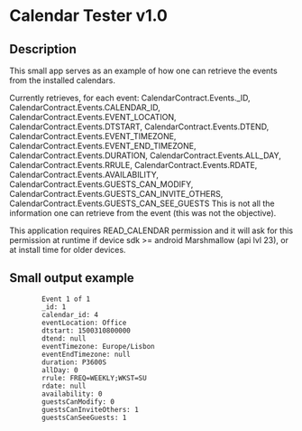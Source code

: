 # Calendar Tester v1.0

## Description

This small app serves as an example of how one can retrieve the events from the installed calendars.

Currently retrieves, for each event:
            CalendarContract.Events._ID,
            CalendarContract.Events.CALENDAR_ID,
            CalendarContract.Events.EVENT_LOCATION,
            CalendarContract.Events.DTSTART,
            CalendarContract.Events.DTEND,
            CalendarContract.Events.EVENT_TIMEZONE,
            CalendarContract.Events.EVENT_END_TIMEZONE,
            CalendarContract.Events.DURATION,
            CalendarContract.Events.ALL_DAY,
            CalendarContract.Events.RRULE,
            CalendarContract.Events.RDATE,
            CalendarContract.Events.AVAILABILITY,
            CalendarContract.Events.GUESTS_CAN_MODIFY,
            CalendarContract.Events.GUESTS_CAN_INVITE_OTHERS,
            CalendarContract.Events.GUESTS_CAN_SEE_GUESTS
This is not all the information one can retrieve from the event (this was not the objective).

This application requires READ_CALENDAR permission and it will ask for this permission at runtime if device sdk >= android Marshmallow (api lvl 23), or at install time for older devices.

## Small output example

            Event 1 of 1
            _id: 1
            calendar_id: 4
            eventLocation: Office
            dtstart: 1500310800000
            dtend: null
            eventTimezone: Europe/Lisbon
            eventEndTimezone: null
            duration: P3600S
            allDay: 0
            rrule: FREQ=WEEKLY;WKST=SU
            rdate: null
            availability: 0
            guestsCanModify: 0
            guestsCanInviteOthers: 1
            guestsCanSeeGuests: 1
